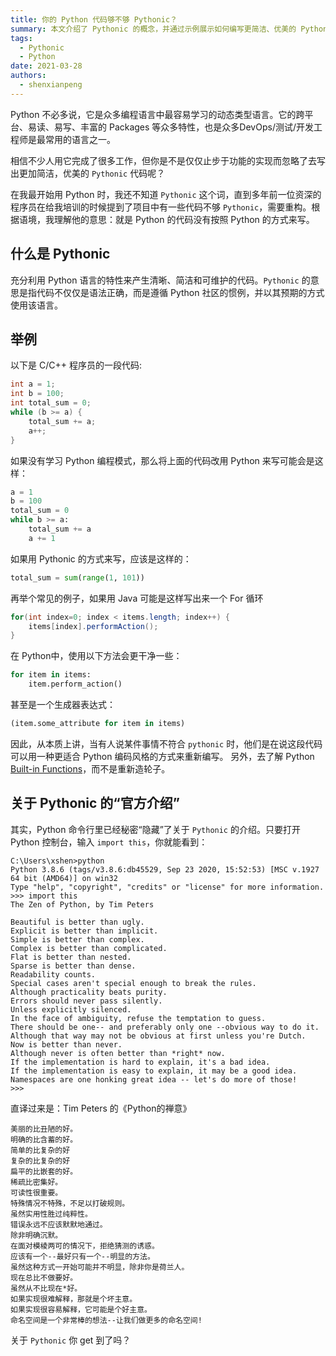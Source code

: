 ```yaml
---
title: 你的 Python 代码够不够 Pythonic？
summary: 本文介绍了 Pythonic 的概念，并通过示例展示如何编写更简洁、优美的 Python 代码，帮助开发者提升代码质量和可读性。
tags:
  - Pythonic
  - Python
date: 2021-03-28
authors:
  - shenxianpeng
---
```


Python 不必多说，它是众多编程语言中最容易学习的动态类型语言。它的跨平台、易读、易写、丰富的 Packages 等众多特性，也是众多DevOps/测试/开发工程师是最常用的语言之一。

相信不少人用它完成了很多工作，但你是不是仅仅止步于功能的实现而忽略了去写出更加简洁，优美的 `Pythonic` 代码呢？

在我最开始用 Python 时，我还不知道 `Pythonic` 这个词，直到多年前一位资深的程序员在给我培训的时候提到了项目中有一些代码不够 `Pythonic`，需要重构。根据语境，我理解他的意思：就是 Python 的代码没有按照 Python 的方式来写。


## 什么是 Pythonic

充分利用 Python 语言的特性来产生清晰、简洁和可维护的代码。`Pythonic` 的意思是指代码不仅仅是语法正确，而是遵循 Python 社区的惯例，并以其预期的方式使用该语言。

## 举例

以下是 C/C++ 程序员的一段代码:

```c
int a = 1;
int b = 100;
int total_sum = 0;
while (b >= a) {
    total_sum += a;
    a++;
}
```

如果没有学习 Python 编程模式，那么将上面的代码改用 Python 来写可能会是这样：

```python
a = 1
b = 100
total_sum = 0
while b >= a:
    total_sum += a
    a += 1
```

如果用 Pythonic 的方式来写，应该是这样的：

```python
total_sum = sum(range(1, 101))
```

再举个常见的例子，如果用 Java 可能是这样写出来一个 For 循环

```java
for(int index=0; index < items.length; index++) {
    items[index].performAction();
}
```

在 Python中，使用以下方法会更干净一些：

```python
for item in items:
    item.perform_action()
```

甚至是一个生成器表达式：

```python
(item.some_attribute for item in items)
```

因此，从本质上讲，当有人说某件事情不符合 `pythonic` 时，他们是在说这段代码可以用一种更适合 Python 编码风格的方式来重新编写。
另外，去了解 Python [Built-in Functions](https://docs.python.org/3/library/functions.html)，而不是重新造轮子。

## 关于 Pythonic 的“官方介绍”

其实，Python 命令行里已经秘密“隐藏”了关于 `Pythonic` 的介绍。只要打开 Python 控制台，输入 `import this`，你就能看到：

```text
C:\Users\xshen>python
Python 3.8.6 (tags/v3.8.6:db45529, Sep 23 2020, 15:52:53) [MSC v.1927 64 bit (AMD64)] on win32
Type "help", "copyright", "credits" or "license" for more information.
>>> import this
The Zen of Python, by Tim Peters

Beautiful is better than ugly.
Explicit is better than implicit.
Simple is better than complex.
Complex is better than complicated.
Flat is better than nested.
Sparse is better than dense.
Readability counts.
Special cases aren't special enough to break the rules.
Although practicality beats purity.
Errors should never pass silently.
Unless explicitly silenced.
In the face of ambiguity, refuse the temptation to guess.
There should be one-- and preferably only one --obvious way to do it.
Although that way may not be obvious at first unless you're Dutch.
Now is better than never.
Although never is often better than *right* now.
If the implementation is hard to explain, it's a bad idea.
If the implementation is easy to explain, it may be a good idea.
Namespaces are one honking great idea -- let's do more of those!
>>>
```

直译过来是：Tim Peters 的《Python的禅意》

```text
美丽的比丑陋的好。
明确的比含蓄的好。
简单的比复杂的好
复杂的比复杂的好
扁平的比嵌套的好。
稀疏比密集好。
可读性很重要。
特殊情况不特殊，不足以打破规则。
虽然实用性胜过纯粹性。
错误永远不应该默默地通过。
除非明确沉默。
在面对模棱两可的情况下，拒绝猜测的诱惑。
应该有一个--最好只有一个--明显的方法。
虽然这种方式一开始可能并不明显，除非你是荷兰人。
现在总比不做要好。
虽然从不比现在*好。
如果实现很难解释，那就是个坏主意。
如果实现很容易解释，它可能是个好主意。
命名空间是一个非常棒的想法--让我们做更多的命名空间!
```

关于 `Pythonic` 你 get 到了吗？
